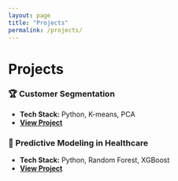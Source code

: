 ```yaml
---
layout: page
title: "Projects"
permalink: /projects/
---
```


# Projects  

### 🏆 Customer Segmentation  
- **Tech Stack:** Python, K-means, PCA  
- **[View Project](#)**

### 🏥 Predictive Modeling in Healthcare  
- **Tech Stack:** Python, Random Forest, XGBoost  
- **[View Project](#)**
